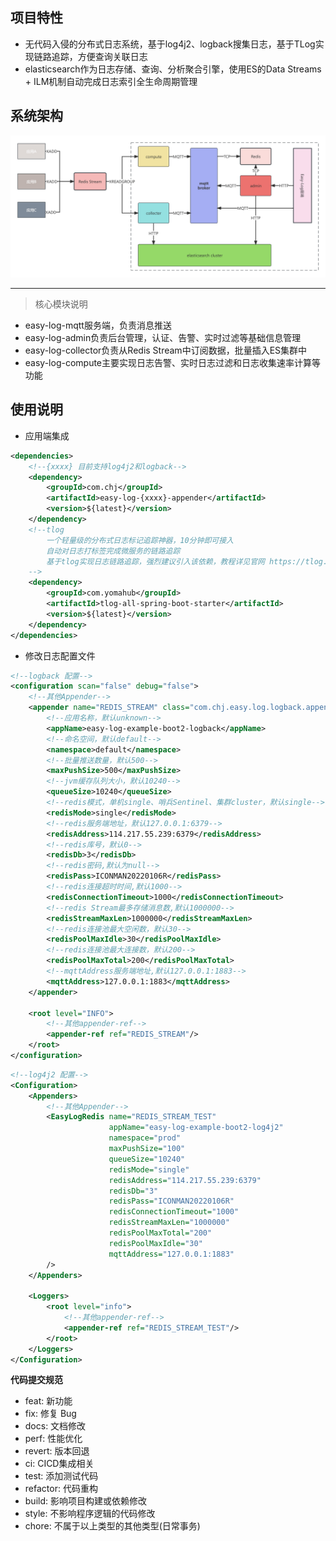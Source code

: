 ## 项目特性

- 无代码入侵的分布式日志系统，基于log4j2、logback搜集日志，基于TLog实现链路追踪，方便查询关联日志
- elasticsearch作为日志存储、查询、分析聚合引擎，使用ES的Data Streams + ILM机制自动完成日志索引全生命周期管理

## 系统架构
![Easy-Log系统架构.jpg](doc/img/Easy-Log系统架构.jpg)

---

>核心模块说明
- easy-log-mqtt服务端，负责消息推送
- easy-log-admin负责后台管理，认证、告警、实时过滤等基础信息管理
- easy-log-collector负责从Redis Stream中订阅数据，批量插入ES集群中
- easy-log-compute主要实现日志告警、实时日志过滤和日志收集速率计算等功能

## 使用说明

- 应用端集成
```xml
<dependencies>
    <!--{xxxx} 目前支持log4j2和logback-->
    <dependency>
        <groupId>com.chj</groupId>
        <artifactId>easy-log-{xxxx}-appender</artifactId>
        <version>${latest}</version>
    </dependency>
    <!--tlog 
        一个轻量级的分布式日志标记追踪神器，10分钟即可接入
        自动对日志打标签完成微服务的链路追踪
        基于tlog实现日志链路追踪，强烈建议引入该依赖，教程详见官网 https://tlog.yomahub.com/
    -->
    <dependency>
        <groupId>com.yomahub</groupId>
        <artifactId>tlog-all-spring-boot-starter</artifactId>
        <version>${latest}</version>
    </dependency>
</dependencies>
```
- 修改日志配置文件

```xml
<!--logback 配置-->
<configuration scan="false" debug="false">
    <!--其他Appender-->
    <appender name="REDIS_STREAM" class="com.chj.easy.log.logback.appender.redis.EasyLogRedisAppender">
        <!--应用名称，默认unknown-->
        <appName>easy-log-example-boot2-logback</appName>
        <!--命名空间，默认default-->
        <namespace>default</namespace>
        <!--批量推送数量，默认500-->
        <maxPushSize>500</maxPushSize>
        <!--jvm缓存队列大小，默认10240-->
        <queueSize>10240</queueSize>
        <!--redis模式，单机single、哨兵Sentinel、集群cluster，默认single-->
        <redisMode>single</redisMode>
        <!--redis服务端地址，默认127.0.0.1:6379-->
        <redisAddress>114.217.55.239:6379</redisAddress>
        <!--redis库号，默认0-->
        <redisDb>3</redisDb>
        <!--redis密码,默认为null-->
        <redisPass>ICONMAN20220106R</redisPass>
        <!--redis连接超时时间,默认1000-->
        <redisConnectionTimeout>1000</redisConnectionTimeout>
        <!--redis Stream最多存储消息数,默认1000000-->
        <redisStreamMaxLen>1000000</redisStreamMaxLen>
        <!--redis连接池最大空闲数，默认30-->
        <redisPoolMaxIdle>30</redisPoolMaxIdle>
        <!--redis连接池最大连接数，默认200-->
        <redisPoolMaxTotal>200</redisPoolMaxTotal>
        <!--mqttAddress服务端地址,默认127.0.0.1:1883-->
        <mqttAddress>127.0.0.1:1883</mqttAddress>
    </appender>

    <root level="INFO">
        <!--其他appender-ref-->
        <appender-ref ref="REDIS_STREAM"/>
    </root>
</configuration>
```

```xml
<!--log4j2 配置-->
<Configuration>
    <Appenders>
        <!--其他Appender-->
        <EasyLogRedis name="REDIS_STREAM_TEST"
                      appName="easy-log-example-boot2-log4j2"
                      namespace="prod"
                      maxPushSize="100"
                      queueSize="10240"
                      redisMode="single"
                      redisAddress="114.217.55.239:6379"
                      redisDb="3"
                      redisPass="ICONMAN20220106R"
                      redisConnectionTimeout="1000"
                      redisStreamMaxLen="1000000"
                      redisPoolMaxTotal="200"
                      redisPoolMaxIdle="30"
                      mqttAddress="127.0.0.1:1883"
        />
    </Appenders>

    <Loggers>
        <root level="info">
            <!--其他appender-ref-->
            <appender-ref ref="REDIS_STREAM_TEST"/>
        </root>
    </Loggers>
</Configuration>

```
**代码提交规范**
- feat: 新功能
- fix: 修复 Bug
- docs: 文档修改
- perf: 性能优化
- revert: 版本回退
- ci: CICD集成相关
- test: 添加测试代码
- refactor: 代码重构
- build: 影响项目构建或依赖修改
- style: 不影响程序逻辑的代码修改
- chore: 不属于以上类型的其他类型(日常事务)
